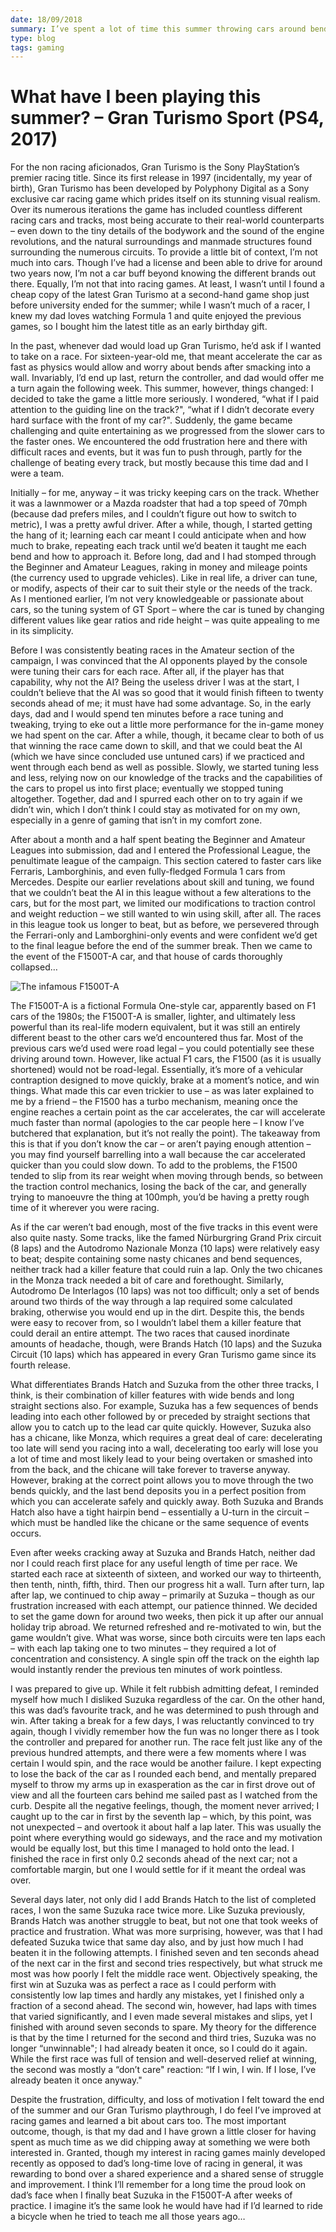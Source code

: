 ```yaml
---
date: 18/09/2018
summary: I’ve spent a lot of time this summer throwing cars around bends and timing my reactions and lap times as carefully and precisely as possibly in Sony’s flagship racing title. Not only that, I’ve found a way to bond with my dad through gaming.
type: blog
tags: gaming
---
```


# What have I been playing this summer? – Gran Turismo Sport (PS4, 2017)

For the non racing aficionados, Gran Turismo is the Sony PlayStation’s premier racing title. Since its first release in 1997 (incidentally, my year of birth), Gran Turismo has been developed by Polyphony Digital as a Sony exclusive car racing game which prides itself on its stunning visual realism. Over its numerous iterations the game has included countless different racing cars and tracks, most being accurate to their real-world counterparts – even down to the tiny details of the bodywork and the sound of the engine revolutions, and the natural surroundings and manmade structures found surrounding the numerous circuits.
To provide a little bit of context, I’m not much into cars. Though I’ve had a license and been able to drive for around two years now, I’m not a car buff beyond knowing the different brands out there. Equally, I’m not that into racing games. At least, I wasn’t until I found a cheap copy of the latest Gran Turismo at a second-hand game shop just before university ended for the summer; while I wasn’t much of a racer, I knew my dad loves watching Formula 1 and quite enjoyed the previous games, so I bought him the latest title as an early birthday gift.

In the past, whenever dad would load up Gran Turismo, he’d ask if I wanted to take on a race. For sixteen-year-old me, that meant accelerate the car as fast as physics would allow and worry about bends after smacking into a wall. Invariably, I’d end up last, return the controller, and dad would offer me a turn again the following week. This summer, however, things changed: I decided to take the game a little more seriously. I wondered, “what if I paid attention to the guiding line on the track?", “what if I didn’t decorate every hard surface with the front of my car?". Suddenly, the game became challenging and quite entertaining as we progressed from the slower cars to the faster ones. We encountered the odd frustration here and there with difficult races and events, but it was fun to push through, partly for the challenge of beating every track, but mostly because this time dad and I were a team.

Initially – for me, anyway – it was tricky keeping cars on the track. Whether it was a lawnmower or a Mazda roadster that had a top speed of 70mph (because dad prefers miles, and I couldn’t figure out how to switch to metric), I was a pretty awful driver. After a while, though, I started getting the hang of it; learning each car meant I could anticipate when and how much to brake, repeating each track until we’d beaten it taught me each bend and how to approach it. Before long, dad and I had stomped through the Beginner and Amateur Leagues, raking in money and mileage points (the currency used to upgrade vehicles). Like in real life, a driver can tune, or modify, aspects of their car to suit their style or the needs of the track. As I mentioned earlier, I’m not very knowledgeable or passionate about cars, so the tuning system of GT Sport – where the car is tuned by changing different values like gear ratios and ride height – was quite appealing to me in its simplicity.

Before I was consistently beating races in the Amateur section of the campaign, I was convinced that the AI opponents played by the console were tuning their cars for each race. After all, if the player has that capability, why not the AI? Being the useless driver I was at the start, I couldn’t believe that the AI was so good that it would finish fifteen to twenty seconds ahead of me; it must have had some advantage. So, in the early days, dad and I would spend ten minutes before a race tuning and tweaking, trying to eke out a little more performance for the in-game money we had spent on the car. After a while, though, it became clear to both of us that winning the race came down to skill, and that we could beat the AI (which we have since concluded use untuned cars) if we practiced and went through each bend as well as possible. Slowly, we started tuning less and less, relying now on our knowledge of the tracks and the capabilities of the cars to propel us into first place; eventually we stopped tuning altogether. Together, dad and I spurred each other on to try again if we didn’t win, which I don’t think I could stay as motivated for on my own, especially in a genre of gaming that isn’t in my comfort zone.

After about a month and a half spent beating the Beginner and Amateur Leagues into submission, dad and I entered the Professional League, the penultimate league of the campaign. This section catered to faster cars like Ferraris, Lamborghinis, and even fully-fledged Formula 1 cars from Mercedes. Despite our earlier revelations about skill and tuning, we found that we couldn’t beat the AI in this league without a few alterations to the cars, but for the most part, we limited our modifications to traction control and weight reduction – we still wanted to win using skill, after all. The races in this league took us longer to beat, but as before, we persevered through the Ferrari-only and Lamborghini-only events and were confident we’d get to the final league before the end of the summer break. Then we came to the event of the F1500T-A car, and that house of cards thoroughly collapsed…

![The infamous F1500T-A](f1500.jpg)

The F1500T-A is a fictional Formula One-style car, apparently based on F1 cars of the 1980s; the F1500T-A is smaller, lighter, and ultimately less powerful than its real-life modern equivalent, but it was still an entirely different beast to the other cars we’d encountered thus far. Most of the previous cars we’d used were road legal – you could potentially see these driving around town. However, like actual F1 cars, the F1500 (as it is usually shortened) would not be road-legal. Essentially, it’s more of a vehicular contraption designed to move quickly, brake at a moment’s notice, and win things. What made this car even trickier to use – as was later explained to me by a friend – the F1500 has a turbo mechanism, meaning once the engine reaches a certain point as the car accelerates, the car will accelerate much faster than normal (apologies to the car people here – I know I’ve butchered that explanation, but it’s not really the point). The takeaway from this is that if you don’t know the car – or aren’t paying enough attention – you may find yourself barrelling into a wall because the car accelerated quicker than you could slow down. To add to the problems, the F1500 tended to slip from its rear weight when moving through bends, so between the traction control mechanics, losing the back of the car, and generally trying to manoeuvre the thing at 100mph, you’d be having a pretty rough time of it wherever you were racing.

As if the car weren’t bad enough, most of the five tracks in this event were also quite nasty. Some tracks, like the famed Nürburgring Grand Prix circuit (8 laps) and the Autodromo Nazionale Monza (10 laps) were relatively easy to beat; despite containing some nasty chicanes and bend sequences, neither track had a killer feature that could ruin a lap. Only the two chicanes in the Monza track needed a bit of care and forethought. Similarly, Autodromo De Interlagos (10 laps) was not too difficult; only a set of bends around two thirds of the way through a lap required some calculated braking, otherwise you would end up in the dirt. Despite this, the bends were easy to recover from, so I wouldn’t label them a killer feature that could derail an entire attempt. The two races that caused inordinate amounts of headache, though, were Brands Hatch (10 laps) and the Suzuka Circuit (10 laps) which has appeared in every Gran Turismo game since its fourth release.

What differentiates Brands Hatch and Suzuka from the other three tracks, I think, is their combination of killer features with wide bends and long straight sections also. For example, Suzuka has a few sequences of bends leading into each other followed by or preceded by straight sections that allow you to catch up to the lead car quite quickly. However, Suzuka also has a chicane, like Monza, which requires a great deal of care: decelerating too late will send you racing into a wall, decelerating too early will lose you a lot of time and most likely lead to your being overtaken or smashed into from the back, and the chicane will take forever to traverse anyway. However, braking at the correct point allows you to move through the two bends quickly, and the last bend deposits you in a perfect position from which you can accelerate safely and quickly away. Both Suzuka and Brands Hatch also have a tight hairpin bend – essentially a U-turn in the circuit – which must be handled like the chicane or the same sequence of events occurs.

Even after weeks cracking away at Suzuka and Brands Hatch, neither dad nor I could reach first place for any useful length of time per race. We started each race at sixteenth of sixteen, and worked our way to thirteenth, then tenth, ninth, fifth, third. Then our progress hit a wall. Turn after turn, lap after lap, we continued to chip away – primarily at Suzuka – though as our frustration increased with each attempt, our patience thinned. We decided to set the game down for around two weeks, then pick it up after our annual holiday trip abroad. We returned refreshed and re-motivated to win, but the game wouldn’t give. What was worse, since both circuits were ten laps each – with each lap taking one to two minutes – they required a lot of concentration and consistency. A single spin off the track on the eighth lap would instantly render the previous ten minutes of work pointless.

I was prepared to give up. While it felt rubbish admitting defeat, I reminded myself how much I disliked Suzuka regardless of the car. On the other hand, this was dad’s favourite track, and he was determined to push through and win. After taking a break for a few days, I was reluctantly convinced to try again, though I vividly remember how the fun was no longer there as I took the controller and prepared for another run. The race felt just like any of the previous hundred attempts, and there were a few moments where I was certain I would spin, and the race would be another failure. I kept expecting to lose the back of the car as I rounded each bend, and mentally prepared myself to throw my arms up in exasperation as the car in first drove out of view and all the fourteen cars behind me sailed past as I watched from the curb. Despite all the negative feelings, though, the moment never arrived; I caught up to the car in first by the seventh lap – which, by this point, was not unexpected – and overtook it about half a lap later. This was usually the point where everything would go sideways, and the race and my motivation would be equally lost, but this time I managed to hold onto the lead. I finished the race in first only 0.2 seconds ahead of the next car; not a comfortable margin, but one I would settle for if it meant the ordeal was over. 

Several days later, not only did I add Brands Hatch to the list of completed races, I won the same Suzuka race twice more. Like Suzuka previously, Brands Hatch was another struggle to beat, but not one that took weeks of practice and frustration. What was more surprising, however, was that I had defeated Suzuka twice that same day also, and by just how much I had beaten it in the following attempts. I finished seven and ten seconds ahead of the next car in the first and second tries respectively, but what struck me most was how poorly I felt the middle race went. Objectively speaking, the first win at Suzuka was as perfect a race as I could perform with consistently low lap times and hardly any mistakes, yet I finished only a fraction of a second ahead. The second win, however, had laps with times that varied significantly, and I even made several mistakes and slips, yet I finished with around seven seconds to spare. My theory for the difference is that by the time I returned for the second and third tries, Suzuka was no longer “unwinnable"; I had already beaten it once, so I could do it again. While the first race was full of tension and well-deserved relief at winning, the second was mostly a “don’t care" reaction: “If I win, I win. If I lose, I’ve already beaten it once anyway."

Despite the frustration, difficulty, and loss of motivation I felt toward the end of the summer and our Gran Turismo playthrough, I do feel I’ve improved at racing games and learned a bit about cars too. The most important outcome, though, is that my dad and I have grown a little closer for having spent as much time as we did chipping away at something we were both interested in. Granted, though my interest in racing games mainly developed recently as opposed to dad’s long-time love of racing in general, it was rewarding to bond over a shared experience and a shared sense of struggle and improvement. I think I’ll remember for a long time the proud look on dad’s face when I finally beat Suzuka in the F1500T-A after weeks of practice. I imagine it’s the same look he would have had if I’d learned to ride a bicycle when he tried to teach me all those years ago…
